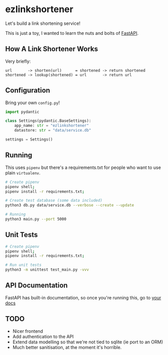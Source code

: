 # ezlinkshortener

Let's build a link shortening service!

This is just a toy, I wanted to learn the nuts and bolts of [FastAPI](https://fastapi.tiangolo.com).

## How A Link Shortener Works

Very briefly:

```
url       -> shorten(url)      = shortened -> return shortened
shortened -> lookup(shortened) = url       -> return url
```

## Configuration

Bring your own `config.py`!

```python
import pydantic

class Settings(pydantic.BaseSettings):
    app_name: str = "ezlinkshortener"
    datastore: str = "data/service.db"

settings = Settings()
```

## Running

This uses `pipenv` but there's a requirements.txt for people who want to use plain `virtualenv`.

```bash
# Create pipenv
pipenv shell;
pipenv install -r requirements.txt;

# Create test database (some data included)
python3 db.py data/service.db --verbose --create --update

# Running
python3 main.py --port 5000
```

## Unit Tests

```bash
# Create pipenv
pipenv shell;
pipenv install -r requirements.txt;

# Run unit tests
python3 -m unittest test_main.py -vvv
```

## API Documentation

FastAPI has built-in documentation, so once you're running this, go to [your docs](http://localhost:5000/docs)

## TODO

- Nicer frontend
- Add authentication to the API
- Extend data modelling so that we're not tied to sqlite (ie port to an ORM)
- Much better sanitisation, at the moment it's horrible.
